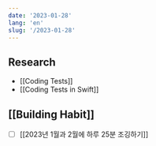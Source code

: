 ```yaml
---
date: '2023-01-28'
lang: 'en'
slug: '/2023-01-28'
---
```


## Research

- [[Coding Tests]]
- [[Coding Tests in Swift]]

## [[Building Habit]]

- [ ] [[2023년 1월과 2월에 하루 25분 조깅하기]]
